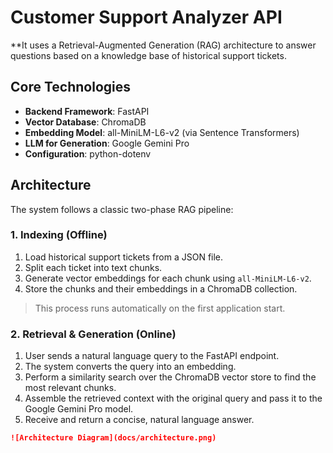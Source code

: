 # Customer Support Analyzer API

**It uses a Retrieval-Augmented Generation (RAG) architecture to answer questions based on a knowledge base of historical support tickets.

## Core Technologies

* **Backend Framework**: FastAPI
* **Vector Database**: ChromaDB
* **Embedding Model**: all-MiniLM-L6-v2 (via Sentence Transformers)
* **LLM for Generation**: Google Gemini Pro
* **Configuration**: python-dotenv

## Architecture

The system follows a classic two-phase RAG pipeline:

### 1. Indexing (Offline)

1. Load historical support tickets from a JSON file.
2. Split each ticket into text chunks.
3. Generate vector embeddings for each chunk using `all-MiniLM-L6-v2`.
4. Store the chunks and their embeddings in a ChromaDB collection.

> This process runs automatically on the first application start.

### 2. Retrieval & Generation (Online)

1. User sends a natural language query to the FastAPI endpoint.
2. The system converts the query into an embedding.
3. Perform a similarity search over the ChromaDB vector store to find the most relevant chunks.
4. Assemble the retrieved context with the original query and pass it to the Google Gemini Pro model.
5. Receive and return a concise, natural language answer.

```markdown
![Architecture Diagram](docs/architecture.png)
```

